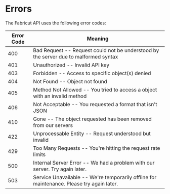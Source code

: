 # Errors

The Fabricut API uses the following error codes:

Error Code | Meaning
---------- | -------
400 | Bad Request -- Request could not be understood by the server due to malformed syntax
401 | Unauthorized -- Invalid API key
403 | Forbidden -- Access to specific object(s) denied
404 | Not Found -- Object not found
405 | Method Not Allowed -- You tried to access a object with an invalid method
406 | Not Acceptable -- You requested a format that isn't JSON
410 | Gone -- The object requested has been removed from our servers
422 | Unprocessable Entity -- Request understood but invalid
429 | Too Many Requests -- You're hitting the request rate limits
500 | Internal Server Error -- We had a problem with our server. Try again later.
503 | Service Unavailable -- We're temporarily offline for maintenance. Please try again later.
